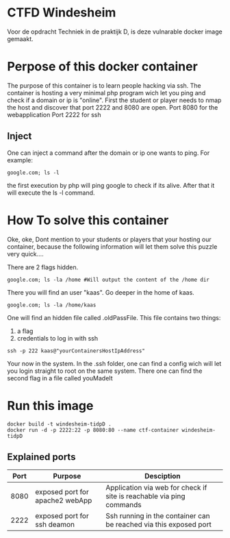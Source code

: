 # CTFD Windesheim
Voor de opdracht Techniek in de praktijk D, is deze vulnarable docker image gemaakt.

# Perpose of this docker container
The purpose of this container is to learn people hacking via ssh.
The container is hosting a very minimal php program wich let you ping and check if a domain or ip is "online".
First the student or player needs to nmap the host and discover that port 2222 and 8080 are open.
Port 8080 for the webapplication
Port 2222 for ssh

## Inject
One can inject a command after the domain or ip one wants to ping. For example:
```
google.com; ls -l
```
the first execution by php will ping google to check if its alive. After that it will execute the ls -l command.

# How To solve this container
Oke, oke, Dont mention to your students or players that your hosting our container, because the following information will let them solve this puzzle 
very quick....

There are 2 flags hidden.
```
google.com; ls -la /home #Will output the content of the /home dir
```
There you will find an user "kaas".
Go deeper in the home of kaas.
```
google.com; ls -la /home/kaas
```
One will find an hidden file called .oldPassFile.
This file contains two things:
1. a flag 
2. credentials to log in with ssh
```
ssh -p 222 kaas@"yourContainersHostIpAddress"
```
Your now in the system. 
In the .ssh folder, one can find a config wich will let you login straight to root on the same system.
There one can find the second flag in a file called youMadeIt

# Run this image
```
docker build -t windesheim-tidpD .
docker run -d -p 2222:22 -p 8080:80 --name ctf-container windesheim-tidpD
```

## Explained ports
|Port | Purpose | Desciption |
|--|--|--|
|8080 | exposed port for apache2 webApp | Application via web for check if site is reachable via ping commands |
|2222 | exposed port for ssh deamon | Ssh running in the container can be reached via this exposed port |

